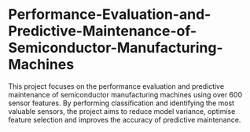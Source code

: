 # Performance-Evaluation-and-Predictive-Maintenance-of-Semiconductor-Manufacturing-Machines
This project focuses on the performance evaluation and predictive maintenance of semiconductor manufacturing machines using over 600 sensor features. By performing classification and identifying the most valuable sensors, the project aims to reduce model variance, optimise feature selection and improves the accuracy of predictive maintenance.
